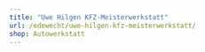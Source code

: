 ```yaml
---
title: "Uwe Hilgen KFZ-Meisterwerkstatt"
url: /edewecht/uwe-hilgen-kfz-meisterwerkstatt/
shop: Autowerkstatt
---
```

